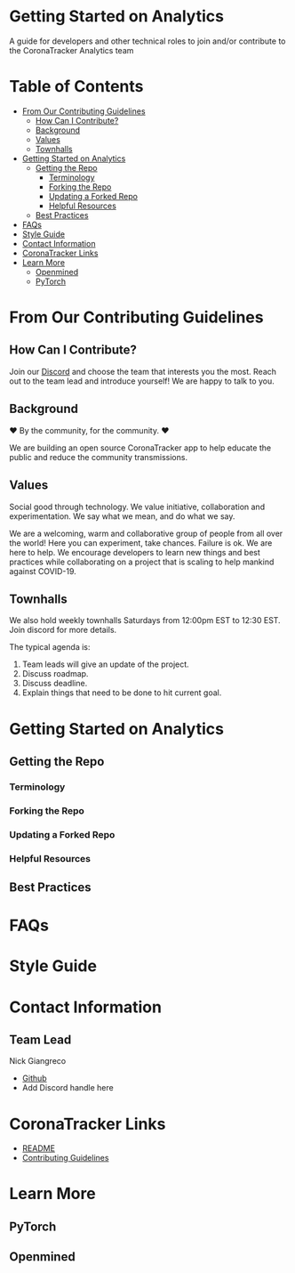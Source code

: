 # Getting Started on Analytics
A guide for developers and other technical roles to join and/or contribute to the CoronaTracker Analytics team 

# Table of Contents

<!-- TOC -->


- [From Our Contributing Guidelines](#from-our-contributing-guidelines)
  - [How Can I Contribute?](#how-can-i-contribute)
  - [Background](#background)
  - [Values](#values)
  - [Townhalls](#townhalls)
- [Getting Started on Analytics](#getting-started-on-analytics)
  - [Getting the Repo](#getting-the-repo)
    - [Terminology](#terminology)
    - [Forking the Repo](#forking-the-repo)
    - [Updating a Forked Repo](#updating-a-forked-repo)
    - [Helpful Resources](#helpful-resources)
  - [Best Practices](#best-practices)
- [FAQs](#faqs)
- [Style Guide](#style-guide)
- [Contact Information](#contact-information)
- [CoronaTracker Links](#coronatracker-links)
- [Learn More](#learn-more)
    - [Openmined](#openmined)
    - [PyTorch](#pytorch)

<!-- /TOC -->


# From Our Contributing Guidelines

## How Can I Contribute?

Join our [Discord](https://discord.gg/pPERUuv) and choose the team that interests you the most. Reach out to the team lead and introduce yourself! We are happy to talk to you.


## Background

❤️ By the community, for the community. ❤️

We are building an open source CoronaTracker app to help educate the public and reduce the community transmissions.

## Values

Social good through technology. We value initiative, collaboration and experimentation. We say what we mean, and do what we say.

We are a welcoming, warm and collaborative group of people from all over the world! Here you can experiment, take chances. Failure is ok. We are here to help. We encourage developers to learn new things and best practices while collaborating on a project that is scaling to help mankind against COVID-19.

## Townhalls

We also hold weekly townhalls Saturdays from 12:00pm EST to 12:30 EST. Join discord for more details.

The typical agenda is:  

1) Team leads will give an update of the project.
2) Discuss roadmap.
3) Discuss deadline.
4) Explain things that need to be done to hit current goal.

  
# Getting Started on Analytics
## Getting the Repo
### Terminology
### Forking the Repo
### Updating a Forked Repo
### Helpful Resources
## Best Practices

# FAQs

# Style Guide

# Contact Information
## Team Lead
Nick Giangreco
- [Github](https://github.com/ngiangre)
- Add Discord handle here


# CoronaTracker Links
- [README](https://github.com/COVID-19-electronic-health-system/Corona-tracker/blob/master/README.md) 
- [Contributing Guidelines](https://github.com/COVID-19-electronic-health-system/Corona-tracker/blob/master/CONTRIBUTING.md)

# Learn More
## PyTorch
## Openmined



